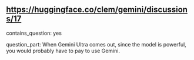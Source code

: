 ## https://huggingface.co/clem/gemini/discussions/17

contains_question: yes

question_part: When Gemini Ultra comes out, since the model is powerful, you would probably have to pay to use Gemini.